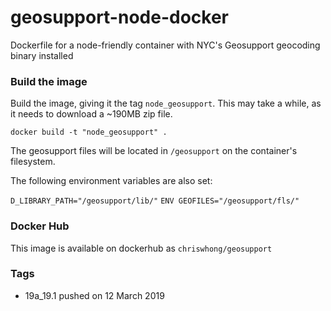# geosupport-node-docker

Dockerfile for a node-friendly container with NYC's Geosupport geocoding binary installed

### Build the image

Build the image, giving it the tag `node_geosupport`.  This may take a while, as it needs to download a ~190MB zip file.

`docker build -t "node_geosupport" .`

The geosupport files will be located in `/geosupport` on the container's filesystem.

The following environment variables are also set:

`D_LIBRARY_PATH="/geosupport/lib/"`
`ENV GEOFILES="/geosupport/fls/"`

### Docker Hub

This image is available on dockerhub as `chriswhong/geosupport`

### Tags

- 19a_19.1 pushed on 12 March 2019
